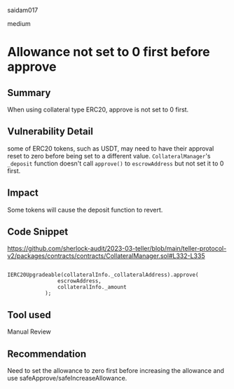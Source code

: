 saidam017

medium

# Allowance not set to 0 first before approve

## Summary

When using collateral type ERC20, approve is not set to 0 first.

## Vulnerability Detail

some of ERC20 tokens, such as USDT, may need to have their approval reset to zero before being set to a different value.  `CollateralManager`'s `_deposit` function doesn't call `approve()` to `escrowAddress` but not set it to 0 first.

## Impact

Some tokens will cause the deposit function to revert.

## Code Snippet

https://github.com/sherlock-audit/2023-03-teller/blob/main/teller-protocol-v2/packages/contracts/contracts/CollateralManager.sol#L332-L335

```solidity
            IERC20Upgradeable(collateralInfo._collateralAddress).approve(
                escrowAddress,
                collateralInfo._amount
            );
```

## Tool used

Manual Review

## Recommendation

Need to set the allowance to zero first before increasing the allowance and use safeApprove/safeIncreaseAllowance.
